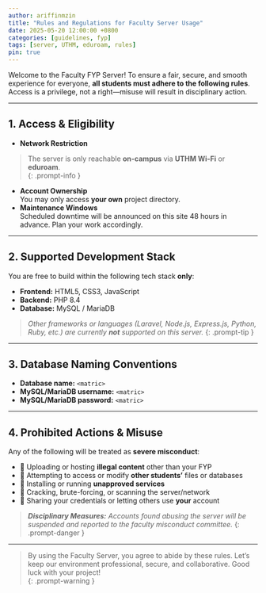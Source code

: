 ```yaml
---
author: ariffinmzin
title: "Rules and Regulations for Faculty Server Usage"
date: 2025-05-20 12:00:00 +0800
categories: [guidelines, fyp]
tags: [server, UTHM, eduroam, rules]
pin: true
---
```



Welcome to the Faculty FYP Server! To ensure a fair, secure, and smooth experience for everyone, **all students must adhere to the following rules**. Access is a privilege, not a right—misuse will result in disciplinary action.

---

## 1. Access & Eligibility
- **Network Restriction**  
> The server is only reachable **on-campus** via **UTHM Wi-Fi** or **eduroam**.  
  {: .prompt-info } 
- **Account Ownership**  
  You may only access **your own** project directory.  
- **Maintenance Windows**  
  Scheduled downtime will be announced on this site 48 hours in advance. Plan your work accordingly.

---

## 2. Supported Development Stack
You are free to build within the following tech stack **only**:
- **Frontend:** HTML5, CSS3, JavaScript  
- **Backend:** PHP 8.4  
- **Database:** MySQL / MariaDB  

> _Other frameworks or languages (Laravel, Node.js, Express.js, Python, Ruby, etc.) are currently  **not** supported on this server._
{: .prompt-tip } 

---

## 3. Database Naming Conventions 
- **Database name:** `<matric>`  
- **MySQL/MariaDB username:** `<matric>`  
- **MySQL/MariaDB password:** `<matric>`

---

## 4. Prohibited Actions & Misuse
Any of the following will be treated as **severe misconduct**:
- 🚫 Uploading or hosting **illegal content** other than your FYP  
- 🚫 Attempting to access or modify **other students’** files or databases  
- 🚫 Installing or running **unapproved services**
- 🚫 Cracking, brute-forcing, or scanning the server/network  
- 🚫 Sharing your credentials or letting others use **your** account  

> _**Disciplinary Measures:** Accounts found abusing the server will be suspended and reported to the faculty misconduct committee._
{: .prompt-danger } 

---

> By using the Faculty Server, you agree to abide by these rules. Let’s keep our environment professional, secure, and collaborative. Good luck with your project!  
{: .prompt-warning } 